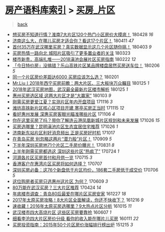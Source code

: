 [房产语料库索引](../../README.md)  > [买房_片区](买房_片区.md)
====
> [back](../README.md)

- [想买房不知道行情？淮南7大片区120个热门小区房价大摸底！](http://jkwz.applinzi.com/ittc/7096966042998014983.html#%E6%83%B3%E4%B9%B0%E6%88%BF%E4%B8%8D%E7%9F%A5%E9%81%93%E8%A1%8C%E6%83%85%EF%BC%9F%E6%B7%AE%E5%8D%977%E5%A4%A7%E7%89%87%E5%8C%BA120%E4%B8%AA%E7%83%AD%E9%97%A8%E5%B0%8F%E5%8C%BA%E6%88%BF%E4%BB%B7%E5%A4%A7%E6%91%B8%E5%BA%95%EF%BC%81) 180428 *16* 
- [济南这么大，在哪儿买房才适合你？看这17个片区！](http://jkwz.applinzi.com/ittc/7090861589635007505.html#%E6%B5%8E%E5%8D%97%E8%BF%99%E4%B9%88%E5%A4%A7%EF%BC%8C%E5%9C%A8%E5%93%AA%E5%84%BF%E4%B9%B0%E6%88%BF%E6%89%8D%E9%80%82%E5%90%88%E4%BD%A0%EF%BC%9F%E7%9C%8B%E8%BF%9917%E4%B8%AA%E7%89%87%E5%8C%BA%EF%BC%81) 180411 *47* 
- [首付35万在武汉哪里买房？真实数据显示这几个片区随你挑！](http://jkwz.applinzi.com/ittc/7087702529041499153.html#%E9%A6%96%E4%BB%9835%E4%B8%87%E5%9C%A8%E6%AD%A6%E6%B1%89%E5%93%AA%E9%87%8C%E4%B9%B0%E6%88%BF%EF%BC%9F%E7%9C%9F%E5%AE%9E%E6%95%B0%E6%8D%AE%E6%98%BE%E7%A4%BA%E8%BF%99%E5%87%A0%E4%B8%AA%E7%89%87%E5%8C%BA%E9%9A%8F%E4%BD%A0%E6%8C%91%EF%BC%81) 180403 *9* 
- [买房热情一路向北 城阳片区吸引了更多置业者的关注](http://jkwz.applinzi.com/ittc/7083585458288460806.html#%E4%B9%B0%E6%88%BF%E7%83%AD%E6%83%85%E4%B8%80%E8%B7%AF%E5%90%91%E5%8C%97+%E5%9F%8E%E9%98%B3%E7%89%87%E5%8C%BA%E5%90%B8%E5%BC%95%E4%BA%86%E6%9B%B4%E5%A4%9A%E7%BD%AE%E4%B8%9A%E8%80%85%E7%9A%84%E5%85%B3%E6%B3%A8) 180323  
- [楼市新贵，高端扎堆——2018滇池会展片区买房指南](http://jkwz.applinzi.com/ittc/7073016448190776330.html#%E6%A5%BC%E5%B8%82%E6%96%B0%E8%B4%B5%EF%BC%8C%E9%AB%98%E7%AB%AF%E6%89%8E%E5%A0%86%E2%80%94%E2%80%942018%E6%BB%87%E6%B1%A0%E4%BC%9A%E5%B1%95%E7%89%87%E5%8C%BA%E4%B9%B0%E6%88%BF%E6%8C%87%E5%8D%97) 180222 *12* 
- [「今日特价房」没搞错？乐山高铁片区某品牌楼盘居然买房送车位！](http://jkwz.applinzi.com/ittc/7066927764970406922.html#%E3%80%8C%E4%BB%8A%E6%97%A5%E7%89%B9%E4%BB%B7%E6%88%BF%E3%80%8D%E6%B2%A1%E6%90%9E%E9%94%99%EF%BC%9F%E4%B9%90%E5%B1%B1%E9%AB%98%E9%93%81%E7%89%87%E5%8C%BA%E6%9F%90%E5%93%81%E7%89%8C%E6%A5%BC%E7%9B%98%E5%B1%85%E7%84%B6%E4%B9%B0%E6%88%BF%E9%80%81%E8%BD%A6%E4%BD%8D%EF%BC%81) 180206 *5* 
- [同一个片区房价差距达6000 买房应该怎么选？](http://jkwz.applinzi.com/ittc/7065040806044238865.html#%E5%90%8C%E4%B8%80%E4%B8%AA%E7%89%87%E5%8C%BA%E6%88%BF%E4%BB%B7%E5%B7%AE%E8%B7%9D%E8%BE%BE6000+%E4%B9%B0%E6%88%BF%E5%BA%94%E8%AF%A5%E6%80%8E%E4%B9%88%E9%80%89%EF%BC%9F) 180201  
- [Mr.Liu丨2018年西宁买房前瞻：两大片区、三大板块万众瞩目](http://jkwz.applinzi.com/ittc/7062652452883399696.html#Mr.Liu%E4%B8%A82018%E5%B9%B4%E8%A5%BF%E5%AE%81%E4%B9%B0%E6%88%BF%E5%89%8D%E7%9E%BB%EF%BC%9A%E4%B8%A4%E5%A4%A7%E7%89%87%E5%8C%BA%E3%80%81%E4%B8%89%E5%A4%A7%E6%9D%BF%E5%9D%97%E4%B8%87%E4%BC%97%E7%9E%A9%E7%9B%AE) 180125 *1* 
- [2018年武汉买房地图，武汉最全最新片区楼市解析](http://jkwz.applinzi.com/ittc/7062433746769150982.html#2018%E5%B9%B4%E6%AD%A6%E6%B1%89%E4%B9%B0%E6%88%BF%E5%9C%B0%E5%9B%BE%EF%BC%8C%E6%AD%A6%E6%B1%89%E6%9C%80%E5%85%A8%E6%9C%80%E6%96%B0%E7%89%87%E5%8C%BA%E6%A5%BC%E5%B8%82%E8%A7%A3%E6%9E%90) 180125 *1* 
- [惠州买房选区域 这两大片区才是“大赢家”](http://jkwz.applinzi.com/ittc/7054258997203305482.html#%E6%83%A0%E5%B7%9E%E4%B9%B0%E6%88%BF%E9%80%89%E5%8C%BA%E5%9F%9F+%E8%BF%99%E4%B8%A4%E5%A4%A7%E7%89%87%E5%8C%BA%E6%89%8D%E6%98%AF%E2%80%9C%E5%A4%A7%E8%B5%A2%E5%AE%B6%E2%80%9D) 180103 *9* 
- [刚需买房更爱江夏？实测片区年内开盘项目](http://jkwz.applinzi.com/ittc/7036508723420333072.html#%E5%88%9A%E9%9C%80%E4%B9%B0%E6%88%BF%E6%9B%B4%E7%88%B1%E6%B1%9F%E5%A4%8F%EF%BC%9F%E5%AE%9E%E6%B5%8B%E7%89%87%E5%8C%BA%E5%B9%B4%E5%86%85%E5%BC%80%E7%9B%98%E9%A1%B9%E7%9B%AE) 171116 *3* 
- [潍坊高铁新片区核心区项目开建 寒亭买房正当时](http://jkwz.applinzi.com/ittc/7035974793462023185.html#%E6%BD%8D%E5%9D%8A%E9%AB%98%E9%93%81%E6%96%B0%E7%89%87%E5%8C%BA%E6%A0%B8%E5%BF%83%E5%8C%BA%E9%A1%B9%E7%9B%AE%E5%BC%80%E5%BB%BA+%E5%AF%92%E4%BA%AD%E4%B9%B0%E6%88%BF%E6%AD%A3%E5%BD%93%E6%97%B6) 171115 *12* 
- [看好惠州发展 深惠买房客眼光瞄准哪些片区](http://jkwz.applinzi.com/ittc/7032705425693213712.html#%E7%9C%8B%E5%A5%BD%E6%83%A0%E5%B7%9E%E5%8F%91%E5%B1%95+%E6%B7%B1%E6%83%A0%E4%B9%B0%E6%88%BF%E5%AE%A2%E7%9C%BC%E5%85%89%E7%9E%84%E5%87%86%E5%93%AA%E4%BA%9B%E7%89%87%E5%8C%BA) 171106 *4* 
- [你在这里买房了吗？带你了解连云港凤凰新城片区规划和未来发展](http://jkwz.applinzi.com/ittc/7028886282586031120.html#%E4%BD%A0%E5%9C%A8%E8%BF%99%E9%87%8C%E4%B9%B0%E6%88%BF%E4%BA%86%E5%90%97%EF%BC%9F%E5%B8%A6%E4%BD%A0%E4%BA%86%E8%A7%A3%E8%BF%9E%E4%BA%91%E6%B8%AF%E5%87%A4%E5%87%B0%E6%96%B0%E5%9F%8E%E7%89%87%E5%8C%BA%E8%A7%84%E5%88%92%E5%92%8C%E6%9C%AA%E6%9D%A5%E5%8F%91%E5%B1%95) 171026 *15* 
- [买房选哪里？昆明滇池片区生态宜居住宅推荐](http://jkwz.applinzi.com/ittc/7028767315364152337.html#%E4%B9%B0%E6%88%BF%E9%80%89%E5%93%AA%E9%87%8C%EF%BC%9F%E6%98%86%E6%98%8E%E6%BB%87%E6%B1%A0%E7%89%87%E5%8C%BA%E7%94%9F%E6%80%81%E5%AE%9C%E5%B1%85%E4%BD%8F%E5%AE%85%E6%8E%A8%E8%8D%90) 171026 *1* 
- [济南新东站片区利好消息频出 正是买房好时机](http://jkwz.applinzi.com/ittc/7025429363074532369.html#%E6%B5%8E%E5%8D%97%E6%96%B0%E4%B8%9C%E7%AB%99%E7%89%87%E5%8C%BA%E5%88%A9%E5%A5%BD%E6%B6%88%E6%81%AF%E9%A2%91%E5%87%BA+%E6%AD%A3%E6%98%AF%E4%B9%B0%E6%88%BF%E5%A5%BD%E6%97%B6%E6%9C%BA) 171017  
- [在青岛买房 别忽略这两片“潜力股”片区！](http://jkwz.applinzi.com/ittc/7011197850845971473.html#%E5%9C%A8%E9%9D%92%E5%B2%9B%E4%B9%B0%E6%88%BF+%E5%88%AB%E5%BF%BD%E7%95%A5%E8%BF%99%E4%B8%A4%E7%89%87%E2%80%9C%E6%BD%9C%E5%8A%9B%E8%82%A1%E2%80%9D%E7%89%87%E5%8C%BA%EF%BC%81) 170909 *5* 
- [下半年深圳买房地71个片区二手房价曝光！](http://jkwz.applinzi.com/ittc/7008001824215532560.html#%E4%B8%8B%E5%8D%8A%E5%B9%B4%E6%B7%B1%E5%9C%B3%E4%B9%B0%E6%88%BF%E5%9C%B071%E4%B8%AA%E7%89%87%E5%8C%BA%E4%BA%8C%E6%89%8B%E6%88%BF%E4%BB%B7%E6%9B%9D%E5%85%89%EF%BC%81) 170831 *8* 
- [上半年刚需买房都选这 深圳这些片区“热疯了”](http://jkwz.applinzi.com/ittc/6993903789617447952.html#%E4%B8%8A%E5%8D%8A%E5%B9%B4%E5%88%9A%E9%9C%80%E4%B9%B0%E6%88%BF%E9%83%BD%E9%80%89%E8%BF%99+%E6%B7%B1%E5%9C%B3%E8%BF%99%E4%BA%9B%E7%89%87%E5%8C%BA%E2%80%9C%E7%83%AD%E7%96%AF%E4%BA%86%E2%80%9D) 170724 *1* 
- [河源各片区买房首付和月供一览](http://jkwz.applinzi.com/ittc/6990565754792313873.html#%E6%B2%B3%E6%BA%90%E5%90%84%E7%89%87%E5%8C%BA%E4%B9%B0%E6%88%BF%E9%A6%96%E4%BB%98%E5%92%8C%E6%9C%88%E4%BE%9B%E4%B8%80%E8%A7%88) 170715 *3* 
- [香港客户在惠湾片区买房将如何选择？](http://jkwz.applinzi.com/ittc/6987347484681438224.html#%E9%A6%99%E6%B8%AF%E5%AE%A2%E6%88%B7%E5%9C%A8%E6%83%A0%E6%B9%BE%E7%89%87%E5%8C%BA%E4%B9%B0%E6%88%BF%E5%B0%86%E5%A6%82%E4%BD%95%E9%80%89%E6%8B%A9%EF%BC%9F) 170707  
- [深圳买房必备：这76个新盘低于片区均价，186套二手房低于成交价](http://jkwz.applinzi.com/ittc/6987237308494251013.html#%E6%B7%B1%E5%9C%B3%E4%B9%B0%E6%88%BF%E5%BF%85%E5%A4%87%EF%BC%9A%E8%BF%9976%E4%B8%AA%E6%96%B0%E7%9B%98%E4%BD%8E%E4%BA%8E%E7%89%87%E5%8C%BA%E5%9D%87%E4%BB%B7%EF%BC%8C186%E5%A5%97%E4%BA%8C%E6%89%8B%E6%88%BF%E4%BD%8E%E4%BA%8E%E6%88%90%E4%BA%A4%E4%BB%B7) 170706 *5* 
- [这位购房者买房只选惠州这片区 为何？](http://jkwz.applinzi.com/ittc/6977090715677885444.html#%E8%BF%99%E4%BD%8D%E8%B4%AD%E6%88%BF%E8%80%85%E4%B9%B0%E6%88%BF%E5%8F%AA%E9%80%89%E6%83%A0%E5%B7%9E%E8%BF%99%E7%89%87%E5%8C%BA+%E4%B8%BA%E4%BD%95%EF%BC%9F) 170609 *3* 
- [80万能在武汉买房？三大片区推荐](http://jkwz.applinzi.com/ittc/6960164429936198661.html#80%E4%B8%87%E8%83%BD%E5%9C%A8%E6%AD%A6%E6%B1%89%E4%B9%B0%E6%88%BF%EF%BC%9F%E4%B8%89%E5%A4%A7%E7%89%87%E5%8C%BA%E6%8E%A8%E8%8D%90) 170424 *14* 
- [年底楼市调查：青岛80后最爱在哪片区买房安家](http://jkwz.applinzi.com/ittc/6916238582913434628.html#%E5%B9%B4%E5%BA%95%E6%A5%BC%E5%B8%82%E8%B0%83%E6%9F%A5%EF%BC%9A%E9%9D%92%E5%B2%9B80%E5%90%8E%E6%9C%80%E7%88%B1%E5%9C%A8%E5%93%AA%E7%89%87%E5%8C%BA%E4%B9%B0%E6%88%BF%E5%AE%89%E5%AE%B6) 161227 *18* 
- [2017年太原买房攻略！8大片区全面解读，你还不快收下？](http://jkwz.applinzi.com/ittc/6912160033239729156.html#2017%E5%B9%B4%E5%A4%AA%E5%8E%9F%E4%B9%B0%E6%88%BF%E6%94%BB%E7%95%A5%EF%BC%818%E5%A4%A7%E7%89%87%E5%8C%BA%E5%85%A8%E9%9D%A2%E8%A7%A3%E8%AF%BB%EF%BC%8C%E4%BD%A0%E8%BF%98%E4%B8%8D%E5%BF%AB%E6%94%B6%E4%B8%8B%EF%BC%9F) 161216 *9* 
- [速收藏！2016年太原买房选哪里？9大热点片区分析](http://jkwz.applinzi.com/ittc/6889144750036222980.html#%E9%80%9F%E6%94%B6%E8%97%8F%EF%BC%812016%E5%B9%B4%E5%A4%AA%E5%8E%9F%E4%B9%B0%E6%88%BF%E9%80%89%E5%93%AA%E9%87%8C%EF%BC%9F9%E5%A4%A7%E7%83%AD%E7%82%B9%E7%89%87%E5%8C%BA%E5%88%86%E6%9E%90) 161015 *11* 
- [武汉楼市四大高烧片区 这些区买房要靠抢](http://jkwz.applinzi.com/ittc/6841061275630830596.html#%E6%AD%A6%E6%B1%89%E6%A5%BC%E5%B8%82%E5%9B%9B%E5%A4%A7%E9%AB%98%E7%83%A7%E7%89%87%E5%8C%BA+%E8%BF%99%E4%BA%9B%E5%8C%BA%E4%B9%B0%E6%88%BF%E8%A6%81%E9%9D%A0%E6%8A%A2) 160607 *1* 
- [细看李沧四大片区房价分级 看你的收入能在哪片儿买房](http://jkwz.applinzi.com/ittc/6786005066087662596.html#%E7%BB%86%E7%9C%8B%E6%9D%8E%E6%B2%A7%E5%9B%9B%E5%A4%A7%E7%89%87%E5%8C%BA%E6%88%BF%E4%BB%B7%E5%88%86%E7%BA%A7+%E7%9C%8B%E4%BD%A0%E7%9A%84%E6%94%B6%E5%85%A5%E8%83%BD%E5%9C%A8%E5%93%AA%E7%89%87%E5%84%BF%E4%B9%B0%E6%88%BF) 160111 *22* 
- [买房投资指南：2015年50个片区房价涨幅排行榜出炉](http://jkwz.applinzi.com/ittc/6776150280400012292.html#%E4%B9%B0%E6%88%BF%E6%8A%95%E8%B5%84%E6%8C%87%E5%8D%97%EF%BC%9A2015%E5%B9%B450%E4%B8%AA%E7%89%87%E5%8C%BA%E6%88%BF%E4%BB%B7%E6%B6%A8%E5%B9%85%E6%8E%92%E8%A1%8C%E6%A6%9C%E5%87%BA%E7%82%89) 151215 *3* 
